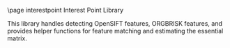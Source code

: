 \page interestpoint Interest Point Library

This library handles detecting OpenSIFT features, ORGBRISK features,
and provides helper functions for feature matching and estimating
the essential matrix.


